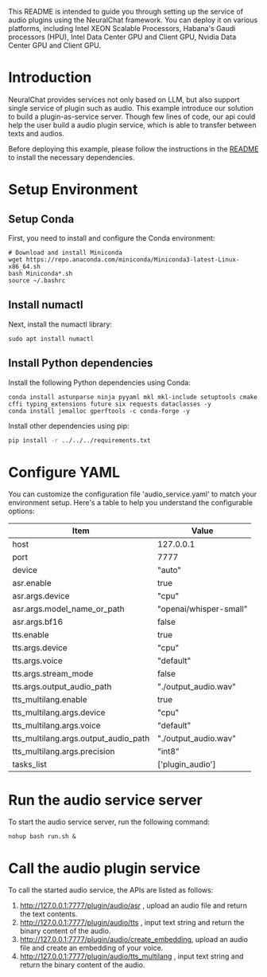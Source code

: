 
This README is intended to guide you through setting up the service of audio plugins using the NeuralChat framework. You can deploy it on various platforms, including Intel XEON Scalable Processors, Habana's Gaudi processors (HPU), Intel Data Center GPU and Client GPU, Nvidia Data Center GPU and Client GPU.

# Introduction
NeuralChat provides services not only based on LLM, but also support single service of plugin such as audio. This example introduce our solution to build a plugin-as-service server. Though few lines of code, our api could help the user build a audio plugin service, which is able to transfer between texts and audios.

Before deploying this example, please follow the instructions in the [README](../../README.md) to install the necessary dependencies.

# Setup Environment

## Setup Conda

First, you need to install and configure the Conda environment:

```shell
# Download and install Miniconda
wget https://repo.anaconda.com/miniconda/Miniconda3-latest-Linux-x86_64.sh
bash Miniconda*.sh
source ~/.bashrc
```

## Install numactl

Next, install the numactl library:

```shell
sudo apt install numactl
```

## Install Python dependencies

Install the following Python dependencies using Conda:

```shell
conda install astunparse ninja pyyaml mkl mkl-include setuptools cmake cffi typing_extensions future six requests dataclasses -y
conda install jemalloc gperftools -c conda-forge -y
```

Install other dependencies using pip:

```bash
pip install -r ../../../requirements.txt
```


# Configure YAML

You can customize the configuration file 'audio_service.yaml' to match your environment setup. Here's a table to help you understand the configurable options:

|  Item                                  | Value                                  |
| ---------------------------------------| ---------------------------------------|
| host                                   | 127.0.0.1                              |
| port                                   | 7777                                   |
| device                                 | "auto"                                 |
| asr.enable                             | true                                   |
| asr.args.device                        | "cpu"                                  |
| asr.args.model_name_or_path            | "openai/whisper-small"                 |
| asr.args.bf16                          | false                                  |
| tts.enable                             | true                                   |
| tts.args.device                        | "cpu"                                  |
| tts.args.voice                         | "default"                              |
| tts.args.stream_mode                   | false                                  |
| tts.args.output_audio_path             | "./output_audio.wav"                   |
| tts_multilang.enable                   | true                                   |
| tts_multilang.args.device              | "cpu"                                  |
| tts_multilang.args.voice               | "default"                              |
| tts_multilang.args.output_audio_path   | "./output_audio.wav"                   |
| tts_multilang.args.precision           | "int8"                   |
| tasks_list                             | ['plugin_audio']                       |


# Run the audio service server
To start the audio service server, run the following command:

```shell
nohup bash run.sh &
```

# Call the audio plugin service
To call the started audio service, the APIs are listed as follows:
1. http://127.0.0.1:7777/plugin/audio/asr , upload an audio file and return the text contents.
2. http://127.0.0.1:7777/plugin/audio/tts , input text string and return the binary content of the audio.
3. http://127.0.0.1:7777/plugin/audio/create_embedding, upload an audio file and create an embedding of your voice.
2. http://127.0.0.1:7777/plugin/audio/tts_multilang , input text string and return the binary content of the audio.
